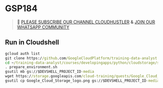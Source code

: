 # GSP184
>🚨 [PLEASE SUBSCRIBE OUR CHANNEL CLOUDHUSTLER](https://www.youtube.com/@cloudhustlers) **&** [JOIN OUR WHATSAPP COMMUNITY](https://chat.whatsapp.com/FilXyp4eva599SND76fNUP)
## Run in Cloudshell
```cmd
gcloud auth list
git clone https://github.com/GoogleCloudPlatform/training-data-analyst
cd ~/training-data-analyst/courses/developingapps/python/cloudstorage/start
. prepare_environment.sh
gsutil mb gs://$DEVSHELL_PROJECT_ID-media
wget https://storage.googleapis.com/cloud-training/quests/Google_Cloud_Storage_logo.png
gsutil cp Google_Cloud_Storage_logo.png gs://$DEVSHELL_PROJECT_ID-media
```
